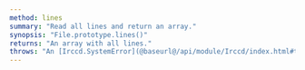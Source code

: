 ```yaml
---
method: lines
summary: "Read all lines and return an array."
synopsis: "File.prototype.lines()"
returns: "An array with all lines."
throws: "An [Irccd.SystemError](@baseurl@/api/module/Irccd/index.html#types) on failures."
---
```

